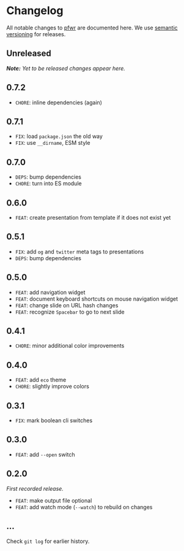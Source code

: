 # Changelog

All notable changes to [pfwr](https://github.com/nikku/pfwr) are documented here. We use [semantic versioning](http://semver.org/) for releases.

## Unreleased

___Note:__ Yet to be released changes appear here._

## 0.7.2

* `CHORE`: inline dependencies (again)

## 0.7.1

* `FIX`: load `package.json` the old way
* `FIX`: use `__dirname`, ESM style

## 0.7.0

* `DEPS`: bump dependencies
* `CHORE`: turn into ES module

## 0.6.0

* `FEAT`: create presentation from template if it does not exist yet

## 0.5.1

* `FIX`: add `og` and `twitter` meta tags to presentations
* `DEPS`: bump dependencies

## 0.5.0

* `FEAT`: add navigation widget
* `FEAT`: document keyboard shortcuts on mouse navigation widget
* `FEAT`: change slide on URL hash changes
* `FEAT`: recognize `Spacebar` to go to next slide

## 0.4.1

* `CHORE`: minor additional color improvements

## 0.4.0

* `FEAT`: add `eco` theme
* `CHORE`: slightly improve colors

## 0.3.1

* `FIX`: mark boolean cli switches

## 0.3.0

* `FEAT`: add `--open` switch

## 0.2.0

_First recorded release._

* `FEAT`: make output file optional
* `FEAT`: add watch mode (`--watch`) to rebuild on changes

## ...

Check `git log` for earlier history.
